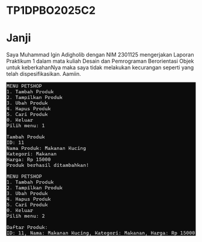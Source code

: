 # TP1DPBO2025C2

# Janji
Saya Muhammad Igin Adigholib dengan NIM 2301125 mengerjakan Laporan Praktikum 1 dalam mata kuliah Desain dan Pemrograman Berorientasi Objek untuk keberkahanNya maka saya tidak melakukan kecurangan seperti yang telah dispesifikasikan. Aamiin.

![Dokumentasi](CPP/Dokumentasi/1latmodul1.png)
